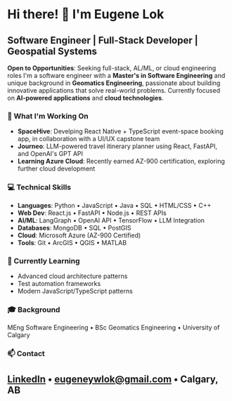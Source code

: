 # Hi there! 👋 I'm Eugene Lok

## Software Engineer | Full-Stack Developer | Geospatial Systems
**Open to Opportunities**: Seeking full-stack, AL/ML, or cloud engineering roles
I'm a software engineer with a **Master's in Software Engineering** and unique background in **Geomatics Engineering**, passionate about building innovative applications that solve real-world problems. Currently focused on **AI-powered applications** and **cloud technologies**.

### 🚀 What I'm Working On
- **SpaceHive**: Develping React Native + TypeScript event-space booking app, in collaboration with a UI/UX capstone team
- **Journeo**: LLM-powered travel itinerary planner using React, FastAPI, and OpenAI's GPT API
- **Learning Azure Cloud**: Recently earned AZ-900 certification, exploring further cloud development 


### 💻 Technical Skills
- **Languages**:        Python • JavaScript • Java • SQL • HTML/CSS • C++
- **Web Dev**:         React.js • FastAPI • Node.js • REST APIs 
- **AI/ML**:            LangGraph • OpenAI API • TensorFlow • LLM Integration
- **Databases**:        MongoDB • SQL • PostGIS
- **Cloud**:            Microsoft Azure (AZ-900 Certified)
- **Tools**:            Git • ArcGIS • QGIS • MATLAB

### 🌱 Currently Learning
- Advanced cloud architecture patterns
- Test automation frameworks
- Modern JavaScript/TypeScript patterns

### 🎓 Background
MEng Software Engineering • BSc Geomatics Engineering • University of Calgary

### 📫 Contact
[LinkedIn](https://linkedin.com/in/eugene-lok) • eugeneywlok@gmail.com • Calgary, AB
---
